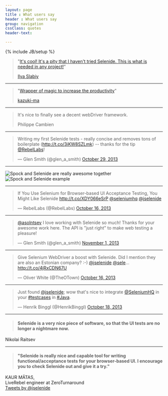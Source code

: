 ```yaml
---
layout: page
title : What users say
header : What users say
group: navigation
cssClass: quotes
header-text:

---
```

{% include JB/setup %}

<blockquote><p>"<a href="http://ru.selenide.org/quotes.html#comment-1949629758">It's cool! It's a pity that I haven't tried Selenide. This is what is needed in any project!</a>"</p><a href="https://disqus.com/by/ilyaslabiy/">Ilya Slabiy</a></blockquote>

<hr class="divider"/>

<blockquote><p>"<a href="http://qiita.com/kazuki-ma/items/d6432fc41c82538a61bd">Wrapper of magic to increase the productivity</a>"</p><a href="http://qiita.com/kazuki-ma">kazuki-ma</a></blockquote>

<hr class="divider"/>

<blockquote><p>It's nice to finally see a decent webDriver framework.</p>Philippe Cambien</blockquote>

<hr class="divider"/>

<blockquote class="twitter-tweet"><p>Writing my first Selenide tests - really concise and removes tons of boilerplate (<a href="http://t.co/3iKW8SZLmk">http://t.co/3iKW8SZLmk</a>) -- thanks for the tip <a href="https://twitter.com/RebelLabs">@RebelLabs</a>!</p>&mdash; Glen Smith (@glen_a_smith) <a href="https://twitter.com/glen_a_smith/statuses/394997859524698112">October 29, 2013</a></blockquote>

<hr class="divider"/>

![Spock and Selenide are really awesome together]({{BASE_PATH}}/images/2013/07/spock_and_selenide_tweet.png)
![Spock and Selenide example]({{BASE_PATH}}/images/2013/07/spock_and_selenide.jpg)

<hr class="divider"/>

<blockquote class="twitter-tweet"><p>If You Use Selenium for Browser-based UI Acceptance Testing, You Might Like Selenide <a href="http://t.co/XDY066eSrP">http://t.co/XDY066eSrP</a> <a href="https://twitter.com/SeleniumHQ">@seleniumhq</a> <a href="https://twitter.com/jselenide">@jselenide</a></p>&mdash; RebelLabs (@RebelLabs) <a href="https://twitter.com/RebelLabs/statuses/390502499863785472">October 16, 2013</a></blockquote>

<hr class="divider"/>

<blockquote class="twitter-tweet"><p><a href="https://twitter.com/asolntsev">@asolntsev</a> I love working with Selenide so much! Thanks for your awesome work here. The API is &quot;just right&quot; to make web testing a pleasure!</p>&mdash; Glen Smith (@glen_a_smith) <a href="https://twitter.com/glen_a_smith/statuses/396158312544079872">November 1, 2013</a></blockquote>

<hr class="divider"/>

<blockquote class="twitter-tweet"><p>Give Selenium WebDriver a boost with Selenide. Did I mention they are also an Estonian company? :-) <a href="https://twitter.com/jselenide">@jselenide</a> <a href="https://twitter.com/sele">@sele</a>…<a href="http://t.co/4jRxCDN67U">http://t.co/4jRxCDN67U</a></p>&mdash; Oliver White (@TheOTown) <a href="https://twitter.com/TheOTown/statuses/390478286217678848">October 16, 2013</a></blockquote>

<hr class="divider"/>

<blockquote class="twitter-tweet"><p>Just found <a href="https://twitter.com/jselenide">@jselenide</a>; wow that&#39;s nice to integrate <a href="https://twitter.com/SeleniumHQ">@SeleniumHQ</a> in your <a href="https://twitter.com/search?q=%23testcases&amp;src=hash">#testcases</a> in <a href="https://twitter.com/search?q=%23Java&amp;src=hash">#Java</a>.</p>&mdash; Henrik Binggl (@HenrikBinggl) <a href="https://twitter.com/HenrikBinggl/statuses/391201227041542145">October 18, 2013</a></blockquote>

<hr class="divider"/>

<blockquote>
  <h4>Selenide is a very nice piece of software, so that the UI tests are no longer a nightmare now.</h4>
</blockquote>
<div class="author">Nikolai Raitsev</div>

<hr class="divider"/>

<blockquote>
  <h4>"Selenide is really nice and capable tool for writing functional/acceptance tests for your browser-based UI. I encourage you to check Selenide out and give it a try."</h4>
</blockquote>
<div class="right">KAUR MÄTAS, <br/> LiveRebel engineer at ZeroTurnaround</div>

<div class="vspace"></div>

<div class="wrapper-content center">
  <section>
    <a class="twitter-timeline" href="https://twitter.com/jselenide" data-widget-id="397446026996359168">Tweets by @jselenide</a>
    <script>!function(d,s,id){var js,fjs=d.getElementsByTagName(s)[0],p=/^http:/.test(d.location)?'http':'https';if(!d.getElementById(id)){js=d.createElement(s);js.id=id;js.src=p+"://platform.twitter.com/widgets.js";fjs.parentNode.insertBefore(js,fjs);}}(document,"script","twitter-wjs");</script>
  </section>
</div>